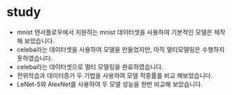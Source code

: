 # study
* mnist 텐서플로우에서 지원하는 mnist 데이터셋을 사용하여 기본적인 모델은 제작해 보았습니다.
* celeba라는 데이터셋을 사용하여 모델을 만들었지만, 아직 멀티모델링은 수행하지 못하였습니다.
* celeba라는 데이터셋으로 멀티 모델링을 완료하였습니다.
* 전위학습과 데이터증가 두 기법을 사용하여 모델 적중률를 비교 해보았습니다.
* LeNet-5와 AlexNet를 사용하여 두 모델 성능을 한번 비교해 보았습니다.
